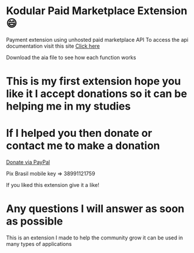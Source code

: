 # Kodular Paid Marketplace Extension :smile:

Payment extension using unhosted paid marketplace API
To access the api documentation visit this site
<a href='https://www.mercadopago.com.br/developers/pt/reference'>Click here</a>


Download the aia file to see how each function works

# This is my first extension hope you like it I accept donations so it can be helping me in my studies

# If I helped you then donate or contact me to make a donation

<a href='https://www.paypal.com/paypalme/andreferreira481'>Donate via PayPal</a>

Pix Brasil mobile key => 38991121759

If you liked this extension give it a like!

# Any questions I will answer as soon as possible

This is an extension I made to help the community grow it can be used in many types of applications

